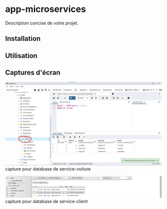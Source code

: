 # app-microservices

Description concise de votre projet.

## Installation

## Utilisation

## Captures d'écran

![DataBase postgresql Service-voiture](./screens/database_postgres.png)
capture pour database de service-voiture

![DataBase mysql Service-client](./screens/database_mysql.png)
capture pour database de service-client


